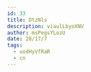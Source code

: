 ```yaml
---
id: 33
title: DtzNls
description: viaulLbyoXNV
author: msPegsYLozU
date: 28/17/7
tags:
  - uodHyVfRaR
  - cn
---
```

